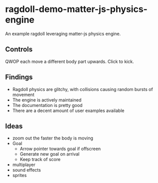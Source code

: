 # ragdoll-demo-matter-js-physics-engine

An example ragdoll leveraging matter-js physics engine.

## Controls

QWOP each move a different body part upwards. Click to kick.

## Findings

- Ragdoll physics are glitchy, with collisions causing random bursts of movement
- The engine is actively maintained
- The documentation is pretty good
- There are a decent amount of user examples available

## Ideas

- zoom out the faster the body is moving
- Goal
  - Arrow pointer towards goal if offscreen
  - Generate new goal on arrival
  - Keep track of score
- multiplayer
- sound effects
- sprites
